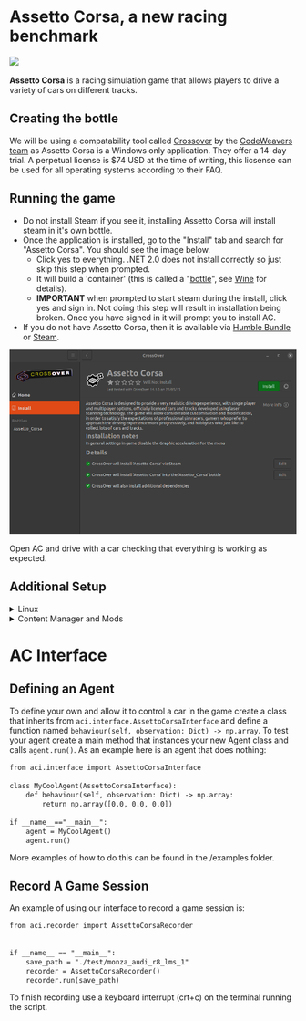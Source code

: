 # Assetto Corsa, a new racing benchmark
![](https://imgs.xkcd.com/comics/standards_2x.png)

**Assetto Corsa** is a racing simulation game that allows players to drive a variety of cars on different tracks. 



## Creating the bottle
We will be using a compatability tool called [Crossover](https://www.codeweavers.com/crossover) by the [CodeWeavers team](https://www.codeweavers.com/) as Assetto Corsa is a Windows only application. They offer a 14-day trial. A perpetual license is $74 USD at the time of writing, this licsense can be used for all operating systems according to their FAQ.




## Running the game

- Do not install Steam if you see it, installing Assetto Corsa will install steam in it's own bottle.
- Once the application is installed, go to the "Install" tab and search for "Assetto Corsa". You should see the image below.
	- Click yes to everything. .NET 2.0 does not install correctly so just skip this step when prompted. 
	- It will build a 'container' (this is called a "[bottle](https://news.ycombinator.com/item?id=29613303#:~:text=software%20on%20...-,Bottles%20are%20isolated%20Wine%20environments%2C%20similar%20to%20containers%20or%20VMs,%2C%202021%20%7C%20next%20%5B%E2%80%93%5D)", see [Wine](https://www.winehq.org/) for details).
	- **IMPORTANT** when prompted to start steam during the install, click yes and sign in. Not doing this step will result in installation being broken. Once you have signed in it will prompt you to install AC.
- If you do not have Assetto Corsa, then it is available via [Humble Bundle](https://www.humblebundle.com/store/assetto-corsa) or [Steam](https://store.steampowered.com/app/244210/Assetto_Corsa/).

![Install Assetto Cora](imgs/crossover_assetto-corsa.png)

Open AC and drive with a car checking that everything is working as expected.

## Additional Setup

<details>
	<summary>Linux</summary>


### Game State
AC has to run in WINE which means we cannot directly access the game state via shared memory.
To get around this we use a python script running inside the same WINE instance as the game to access the game state which it then makes available to the host OS via a socket.
Crossover doesn't come with python so first we need to install that using the `Install an unlisted application` button in the `Install` tab.
When installing python select to install it for all users in the Advanced Menu.

![image](https://user-images.githubusercontent.com/26395770/223075507-2eed5cd2-5ce6-4bcd-a991-a8301265386a.png)


Now we should be able to call python and its related packages from the bottle's command line.
To verify this, in crossover click `Run Commnad` and in the `Command` field type `python`, this should launch your Python (version 3.11 in our example) interactive terminal. 


Navigate to the root directory of the package and run:
```
/opt/cxoffice/bin/wine --bottle Assetto_Corsa --cx-app cmd.exe
```
To access the command line inside the bottle.
Then install ac interface it into the bottle by running:
```
pip install loguru numpy
pip install -e .
```
	
In linux, do this to make sure the python uinput module has access to the kernel uinput module. 
```bash
sudo modprobe uinput
sudo chmod a+r+w /dev/uinput
```

Additionally, if the game resolution is set to be the same as your windowed resolution, i.e. you have a 1920x1080 screen, and in AC you disable fullscreen mode (enabling windowed mode) and set the resolution to be 1920x1080, AC will ignore your windowed mode request and thus our scripts won't be able to do game capture. So you will need to set the game resolution to something smaller than your display, i.e. 1920x1080 screen, so 1600x900 game resolution. 
You will need to go into `src/aci/config/capture/game_capture.yaml` and change the resolution to the one chosen in game.

### Recording
To write out image files faster we need to make sure an additional package is installed by running `sudo apt-get install libturbojpeg` prior to running `make build`.


</details>

<details>
	<summary>Content Manager and Mods</summary>
[Content Manager](https://acstuff.ru/app/) (CM) replaces the original game launching menu with a much better one with many additional features. CM gives the ability to easily install mods such as new cars, tracks, visual improvements, and python apps to the game. Although it is possible to do this without CM there is a free version with many features. CM also makes it easy to install two important visual improvement mods [Custom Shaders Patch](https://acstuff.ru/patch/) and [Sol](https://www.racedepartment.com/downloads/sol.24914/). These two mods update the games graphics, textures, and functionality to include more weather and times of day. You can find more information on [Custom Shaders Patch (CSP) discord](https://discord.gg/QwXVEFM) and [Sol-Pure discord](https://discord.gg/m2Vbsgz). There are two versions of CM and CSP, free and paid. Both are relatively cheap for the amount of work that has gone into them only being a few dollars each. You can get away with free CSP but RainFX will not be available.


### Installing Content Manager
I have tested the install in the Assetto Corsa bottle with Windows 10 64-bit. First you will need to install all the dependencies of CM in the crossover bottle. This includes [Visual C++ Redistributable x86](https://www.microsoft.com/en-us/download/details.aspx?id=48145), [DirectX Runtime June 2010](https://www.microsoft.com/en-us/download/confirmation.aspx?id=8109), and [DirectX 10/11 for 3D-related functions](https://www.microsoft.com/en-us/download/details.aspx?id=35). I didn't have any success getting DirectX 10/11 installed but this didn't seem to effect the rest of the installation.

Next we want to download CM from [here](https://acstuff.ru/app/). Extract the .exe file and rename it `Content Manager Safe.exe`. This stops CM from using hardware acceleration for the GUI. In Crossover select the bottle and then `Install Application into Bottle` then `Install unlisted application`. Select `Content Manager Safe.exe` as the installed file and click install. A menu should pop-up, I didn't need to select anything on this menu at all, just click 'OK' down the bottom. Don't click on `Make desktop icon` as this closes the menu without finishing the install. CM should then open up. In CM go to the Settings tab and navigate to `Settings->Content Manager->Appearance->System` and tick 'Disable windows transparency' and 'Disable hardware acceleration for UI'. Once this is done we no longer need to have 'Safe' in the `.exe` file to run. You can now close CM, beware that the install doesn't finish. This is fine you can cancel the install.

Next we want to navigate to the Assetto Corsa root folder which should be something like this: `~/.cxoffice/Assetto_Corsa/drive_c/Program Files (x86)/Steam/steamapps/common/assettocorsa`. Rename the original launcher `AssettoCorsa.exe` to `AssettoCorsa_original.exe`. Then copy in the `Content Manager Safe.exe` and rename it `AssettoCorsa.exe`. Now when launching Assetto Corsa it will launch CM as the default launcher.

We are now ready to install CSP and Sol. Open Crossover and go to the Assetto Corsa bottle. Go to `Control Panels->Wine Configuration->Libraries` and add in `dwrite.dll` (it should be in the drop down menu). This is needed for CSP to work. Open Assetto Corsa (which should open with CM as the launcher now) and go to `Settings->Custom Shaders Patch` and install it. I have tested with both 0.1.79 and [0.1.80-preview115](https://www.patreon.com/x4fab/posts) (paid version). With this installed we can also install [Sol](https://www.racedepartment.com/downloads/sol.24914/), you will need to signup to Racedepartment and download the instructions. Make sure to follow the instructions in the pdf.

To check if this is working go into a practice race and set the time to 22:00. If the track is dark and the time doesn't default to 18:00 all should be good to go.

</details>

# AC Interface
## Defining an Agent
To define your own and allow it to control a car in the game create a class that inherits from `aci.interface.AssettoCorsaInterface` and define a function named `behaviour(self, observation: Dict) -> np.array`.
To test your agent create a main method that instances your new Agent class and calls `agent.run()`.
As an example here is an agent that does nothing:
```
from aci.interface import AssettoCorsaInterface

class MyCoolAgent(AssettoCorsaInterface):
	def behaviour(self, observation: Dict) -> np.array:
		return np.array([0.0, 0.0, 0.0])

if __name__=="__main__":
	agent = MyCoolAgent()
	agent.run()
```
More examples of how to do this can be found in the /examples folder.

## Record A Game Session
An example of using our interface to record a game session is:
```
from aci.recorder import AssettoCorsaRecorder


if __name__ == "__main__":
    save_path = "./test/monza_audi_r8_lms_1"
	recorder = AssettoCorsaRecorder()
    recorder.run(save_path)
```
To finish recording use a keyboard interrupt (crt+c) on the terminal running the script.
